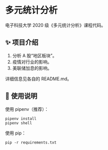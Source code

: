 # 多元统计分析

电子科技大学 2020 级《多元统计分析》课程代码。

## ✨ 项目介绍

1. 分析 A 股“地区板块”。
2. 疫情对行业的影响。
3. 美联储加息的影响。

详细信息见各自的 README.md。

## 🚀 使用说明

使用 pipenv（推荐）：

```
pipenv install
pipenv shell
```

使用 pip：

```
pip -r requirements.txt
```
